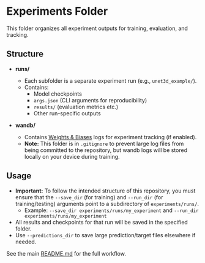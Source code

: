 # Experiments Folder

This folder organizes all experiment outputs for training, evaluation, and tracking.

## Structure

- **runs/**
  - Each subfolder is a separate experiment run (e.g., `unet3d_example/`).
  - Contains:
    - Model checkpoints
    - `args.json` (CLI arguments for reproducibility)
    - `results/` (evaluation metrics etc.)
    - Other run-specific outputs

- **wandb/**
  - Contains [Weights & Biases](https://wandb.ai/) logs for experiment tracking (if enabled).
  - **Note:** This folder is in `.gitignore` to prevent large log files from being committed to the repository, but wandb logs will be stored locally on your device during training.

## Usage
- **Important:** To follow the intended structure of this repository, you must ensure that the `--save_dir` (for training) and `--run_dir` (for training/testing) arguments point to a subdirectory of `experiments/runs/`.
    - Example: `--save_dir experiments/runs/my_experiment` and `--run_dir experiments/runs/my_experiment`
- All results and checkpoints for that run will be saved in the specified folder.
- Use `--predictions_dir` to save large prediction/target files elsewhere if needed.

See the main [README.md](../README.md) for the full workflow. 